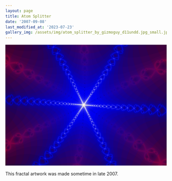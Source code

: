 ```yaml
---
layout: page
title: Atom Splitter
date: '2007-09-08'
last_modified_at: '2023-07-23'
gallery_img: /assets/img/atom_splitter_by_gizmoguy_d11undd.jpg_small.jpg
---
```


[![](/assets/img/atom_splitter_by_gizmoguy_d11undd.jpg)](/assets/img/atom_splitter_by_gizmoguy_d11undd.jpg)

This fractal artwork was made sometime in late 2007.
